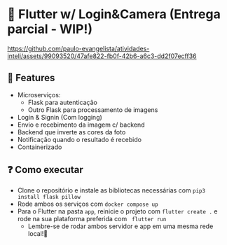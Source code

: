 # 📲 Flutter w/ Login&Camera (Entrega parcial - WIP!)

https://github.com/paulo-evangelista/atividades-inteli/assets/99093520/47afe822-fb0f-42b6-a6c3-dd2f07ecff36

## 🧩 Features

- Microserviços:
    - Flask para autenticação
    - Outro Flask para processamento de imagens
- Login & Signin (Com logging)
- Envio e recebimento da imagem c/ backend
- Backend que inverte as cores da foto
- Notificação quando o resultado é recebido
- Containerizado

## ❓ Como executar
- Clone o repositório e instale as bibliotecas necessárias com `pip3 install flask pillow`
- Rode ambos os serviços com `docker compose up`
- Para o Flutter na pasta `app`, reinicie o projeto com `flutter create .` e rode na sua plataforma preferida com ` flutter run`
    - Lembre-se de rodar ambos servidor e app em uma mesma rede local!📲

